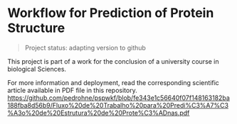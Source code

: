 <h1> Workflow for Prediction of Protein Structure </h1>

> Project status: adapting version to github

This project is part of a work for the conclusion of a university course in biological Sciences.

For more information and deployment, read the corresponding scientific article available in PDF file in this repository.
https://github.com/pedrohne/pspwkf/blob/fe343e1c56640f07f148163182ba188fba8d56b9/Fluxo%20de%20Trabalho%20para%20Predi%C3%A7%C3%A3o%20de%20Estrutura%20de%20Prote%C3%ADnas.pdf

